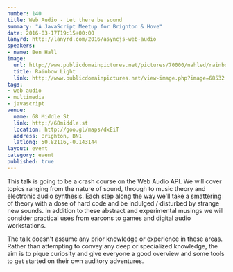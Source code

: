```yaml
---
number: 140
title: Web Audio - Let there be sound
summary: "A JavaScript Meetup for Brighton & Hove"
date: 2016-03-17T19:15+00:00
lanyrd: http://lanyrd.com/2016/asyncjs-web-audio
speakers:
- name: Ben Hall
image:
  url: http://www.publicdomainpictures.net/pictures/70000/nahled/rainbow-light.jpg
  title: Rainbow Light
  link: http://www.publicdomainpictures.net/view-image.php?image=68532
tags:
- web audio
- multimedia
- javascript
venue:
  name: 68 Middle St
  link: http://68middle.st
  location: http://goo.gl/maps/dxEiT
  address: Brighton, BN1
  latlong: 50.82116,-0.143144
layout: event
category: event
published: true
---
```


This talk is going to be a crash course on the Web Audio API. We will cover topics ranging from the nature of sound, through to music theory and electronic audio synthesis. Each step along the way we'll take a smattering of theory with a dose of hard code and be indulged / disturbed by strange new sounds. In addition to these abstract and experimental musings we will consider practical uses from earcons to games and digital audio workstations.

The talk doesn't assume any prior knowledge or experience in these areas. Rather than attempting to convey any deep or specialized knowledge, the aim is to pique curiosity and give everyone a good overview and some tools to get started on their own auditory adventures.
